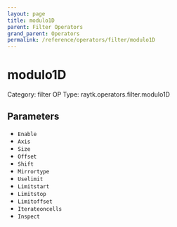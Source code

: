 ```yaml
---
layout: page
title: modulo1D
parent: Filter Operators
grand_parent: Operators
permalink: /reference/operators/filter/modulo1D
---
```


# modulo1D

Category: filter
OP Type: raytk.operators.filter.modulo1D



## Parameters

* `Enable`
* `Axis`
* `Size`
* `Offset`
* `Shift`
* `Mirrortype`
* `Uselimit`
* `Limitstart`
* `Limitstop`
* `Limitoffset`
* `Iterateoncells`
* `Inspect`